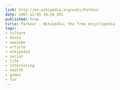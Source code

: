 ```yaml
---
link: http://en.wikipedia.org/wiki/Parkour
date: 2007-12-05 20:56 UTC
published: true
title: Parkour - Wikipedia, the free encyclopedia
tags:
- culture
- dance
- awesome
- article
- wikipedia
- social
- life
- interesting
- health
- games
- fun
---
```



